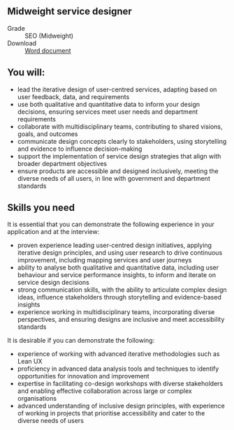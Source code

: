 ## Midweight service designer

<dl class="govuk-summary-list">
  <div class="govuk-summary-list__row">
    <dt class="govuk-summary-list__key">
      Grade
    </dt>
    <dd class="govuk-summary-list__value">
      SEO (Midweight)
    </dd>
  </div>
   <div class="govuk-summary-list__row" data-ignore="true">
    <dt class="govuk-summary-list__key">
      Download
    </dt>
    <dd class="govuk-summary-list__value">
      <a href="word">Word document</a>
    </dd>
  </div></dl>



## You will:

- lead the iterative design of user-centred services, adapting based on user feedback, data, and requirements
- use both qualitative and quantitative data to inform your design decisions, ensuring services meet user needs and department requirements
- collaborate with multidisciplinary teams, contributing to shared visions, goals, and outcomes
- communicate design concepts clearly to stakeholders, using storytelling and evidence to influence decision-making
- support the implementation of service design strategies that align with broader department objectives
- ensure products are accessible and designed inclusively, meeting the diverse needs of all users, in line with government and department standards

## Skills you need

It is essential that you can demonstrate the following experience in your application and at the interview:

- proven experience leading user-centred design initiatives, applying iterative design principles, and using user research to drive continuous improvement, including mapping services and user journeys
- ability to analyse both qualitative and quantitative data, including user behaviour and service performance insights, to inform and iterate on service design decisions
- strong communication skills, with the ability to articulate complex design ideas, influence stakeholders through storytelling and evidence-based insights
- experience working in multidisciplinary teams, incorporating diverse perspectives, and ensuring designs are inclusive and meet accessibility standards

It is desirable if you can demonstrate the following:

- experience of working with advanced iterative methodologies such as Lean UX
- proficiency in advanced data analysis tools and techniques to identify opportunities for innovation and improvement
- expertise in facilitating co-design workshops with diverse stakeholders and enabling effective collaboration across large or complex organisations
- advanced understanding of inclusive design principles, with experience of working in projects that prioritise accessibility and cater to the diverse needs of users